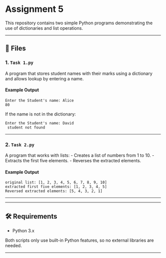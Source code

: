 # Assignment 5

This repository contains two simple Python programs demonstrating the
use of dictionaries and list operations.

------------------------------------------------------------------------

## 📂 Files

### 1. `Task 1.py`

A program that stores student names with their marks using a dictionary
and allows lookup by entering a name.

#### Example Output

    Enter the Student's name: Alice
    80

If the name is not in the dictionary:

    Enter the Student's name: David
     student not found

------------------------------------------------------------------------

### 2. `Task 2.py`

A program that works with lists: - Creates a list of numbers from 1 to
10. - Extracts the first five elements. - Reverses the extracted
elements.

#### Example Output

    original list: [1, 2, 3, 4, 5, 6, 7, 8, 9, 10]
    extracted first five elements: [1, 2, 3, 4, 5]
    Reversed extracted elements: [5, 4, 3, 2, 1]

------------------------------------------------------------------------


------------------------------------------------------------------------

## 🛠️ Requirements

-   Python 3.x

Both scripts only use built-in Python features, so no external libraries
are needed.

------------------------------------------------------------------------
